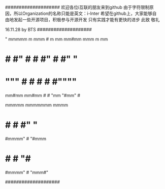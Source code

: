 ####################
欢迎各位i互联的朋友来到github
由于字符限制原因，所以Organization的名称只能是英文：i-Inter
希望在github上，大家能够自由地发起一些开源项目，积极参与开源开发
只有实践才能有更快的进步
此致
敬礼



16.11.28
by BTS 
####################

   "           mmmmm           m
 mmm             #    m mm   mm#mm   mmm    m mm 
   #             #    #"  #    #    #"  #   #"  "
   #     """     #    #   #    #    #""""   # 
 mm#mm         mm#mm  #   #    "mm  "#mm"   # 

					  

 mmmmm mmmmmmm  mmmm 
 #    #   #    #"   "
 #mmmm"   #    "#mmm 
 #    #   #        "#
 #mmmm"   #    "mmm#"



####################

